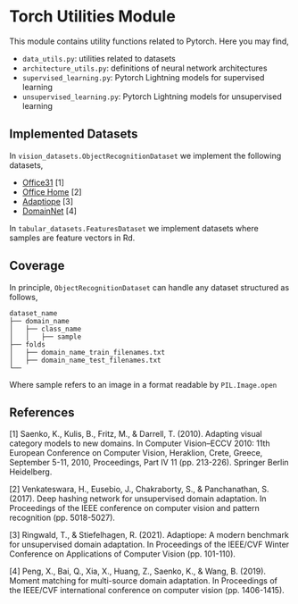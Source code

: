 # Torch Utilities Module

This module contains utility functions related to Pytorch. Here you may find,

- ```data_utils.py```: utilities related to datasets
- ```architecture_utils.py```: definitions of neural network architectures
- ```supervised_learning.py```: Pytorch Lightning models for supervised learning
- ```unsupervised_learning.py```: Pytorch Lightning models for unsupervised learning


## Implemented Datasets

In ```vision_datasets.ObjectRecognitionDataset``` we implement the following datasets,

- [Office31](https://faculty.cc.gatech.edu/~judy/domainadapt/) [1]
- [Office Home](https://www.hemanthdv.org/officeHomeDataset.html) [2]
- [Adaptiope](https://gitlab.com/tringwald/adaptiope) [3]
- [DomainNet](http://ai.bu.edu/M3SDA/) [4]

In ```tabular_datasets.FeaturesDataset``` we implement datasets where samples are feature vectors in Rd.

## Coverage

In principle, ```ObjectRecognitionDataset``` can handle any dataset structured as follows,

```
dataset_name
├── domain_name
│   ├── class_name
│   │   ├── sample
├── folds
│   ├── domain_name_train_filenames.txt
│   ├── domain_name_test_filenames.txt
└──
```

Where sample refers to an image in a format readable by ```PIL.Image.open```

## References

[1] Saenko, K., Kulis, B., Fritz, M., & Darrell, T. (2010). Adapting visual category models to new domains. In Computer Vision–ECCV 2010: 11th European Conference on Computer Vision, Heraklion, Crete, Greece, September 5-11, 2010, Proceedings, Part IV 11 (pp. 213-226). Springer Berlin Heidelberg.

[2] Venkateswara, H., Eusebio, J., Chakraborty, S., & Panchanathan, S. (2017). Deep hashing network for unsupervised domain adaptation. In Proceedings of the IEEE conference on computer vision and pattern recognition (pp. 5018-5027).

[3] Ringwald, T., & Stiefelhagen, R. (2021). Adaptiope: A modern benchmark for unsupervised domain adaptation. In Proceedings of the IEEE/CVF Winter Conference on Applications of Computer Vision (pp. 101-110).

[4] Peng, X., Bai, Q., Xia, X., Huang, Z., Saenko, K., & Wang, B. (2019). Moment matching for multi-source domain adaptation. In Proceedings of the IEEE/CVF international conference on computer vision (pp. 1406-1415).
